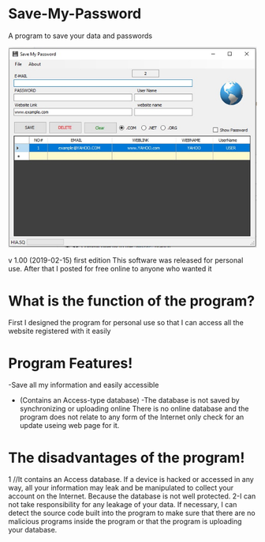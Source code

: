 # Save-My-Password
A program to save your data and passwords

![Screenshot](smp.jpg)


v 1.00 (2019-02-15)
first edition
This software was released for personal use.
After that I posted for free online to anyone who wanted it
# What is the function of the program?
First I designed the program for personal use so that
I can access all the website registered with it easily
# Program Features!
-Save all my information and easily accessible
- (Contains an Access-type database)
-The database is not saved by synchronizing or uploading online
There is no online database and the program does not
relate to any form of the Internet
only check for an update useing web page for it.
# The disadvantages of the program!
1 //It contains an Access database. If a device is hacked or
accessed in any way, all your information may leak and be manipulated to collect your
account on the Internet. Because the database is not well protected.
2-I can not take responsibility for any leakage of your data. If necessary,
I can detect the source code built into the program to make sure that there are no
malicious programs inside the program or that the program is uploading your database.
